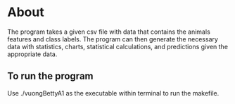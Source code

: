 # About
The program takes a given csv file with data that contains the animals features and class labels. The program can then generate the necessary data with statistics, charts, statistical calculations, and predictions given the appropriate data.
## To run the program
Use ./vuongBettyA1 as the executable within terminal to run the makefile.
